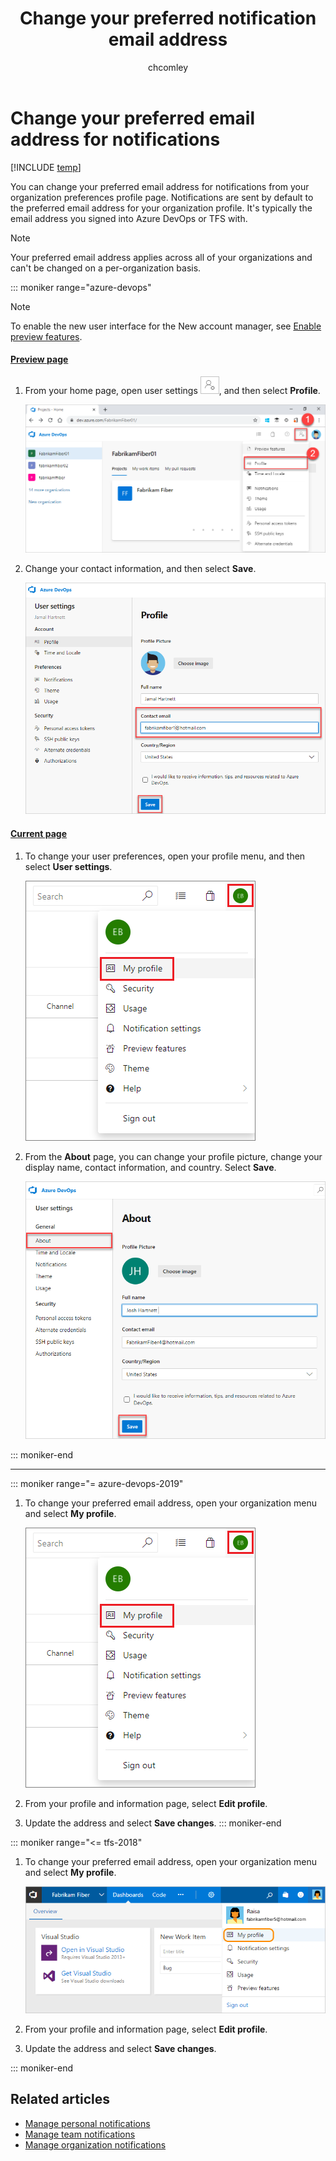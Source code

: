 ﻿---
title: Change your preferred notification email address
titleSuffix: Azure DevOps
description: Change the email address used to receive alerts or email  notifications managed in Azure DevOps or Team Foundation Server (TFS)
ms.prod: devops
ms.technology: devops-collab
ms.topic: conceptual
ms.manager: mijacobs
ms.author: chcomley
author: chcomley
ms.date: 12/19/2019
monikerRange: '>= tfs-2015'
---

# Change your preferred email address for notifications

[!INCLUDE [temp](../_shared/version-ts-tfs-2015-2016.md)]

You can change your preferred email address for notifications from your organization preferences profile page. Notifications are sent by default to the preferred email address for your organization profile. It's typically the email address you signed into Azure DevOps or TFS with.

> [!NOTE]
> Your preferred email address applies across all of your organizations and can't be changed on a per-organization basis.

::: moniker range="azure-devops"

> [!NOTE]   
> To enable the new user interface for the New account manager, see [Enable preview features](../project/navigation/preview-features.md).

#### [Preview page](#tab/preview-page) 

1. From your home page, open user settings ![user-settings-gear.png](../_img/icons/user-settings-gear.png), and then select **Profile**.

   ![Open Azure DevOps profile](../_shared/_img/open-user-settings-profile-preview.png)

2. Change your contact information, and then select **Save**.

   ![Edit the About page](_img/edit-contact-info-preview.png)


#### [Current page](#tab/current-page) 

1. To change your user preferences, open your profile menu, and then select **User settings**.

   ![Open profile user settings](_img/open-profile-newnav.png)

2. From the **About** page, you can change your profile picture, change your display name, contact information, and country. Select **Save**.

   ![Edit the About page](../organizations/settings/_img/edit-about-page.png)

::: moniker-end

* * *


::: moniker range="= azure-devops-2019"

1. To change your preferred email address, open your organization menu and select **My profile**.

   ![Azure DevOps, My Profile link on Organization menu](_img/open-profile-newnav.png)

2. From your profile and information page, select **Edit profile**.

3. Update the address and select **Save changes**.
::: moniker-end

::: moniker range="<= tfs-2018"

1. To change your preferred email address, open your organization menu and select **My profile**.

   ![Azure DevOps, My Profile link on Organization menu](_img/open-profile-team-services.png)

2. From your profile and information page, select **Edit profile**.

3. Update the address and select **Save changes**.

::: moniker-end

## Related articles

- [Manage personal notifications](manage-personal-notifications.md)
- [Manage team notifications](manage-team-group-notifications.md)
- [Manage organization notifications](manage-organization-notifications.md)
